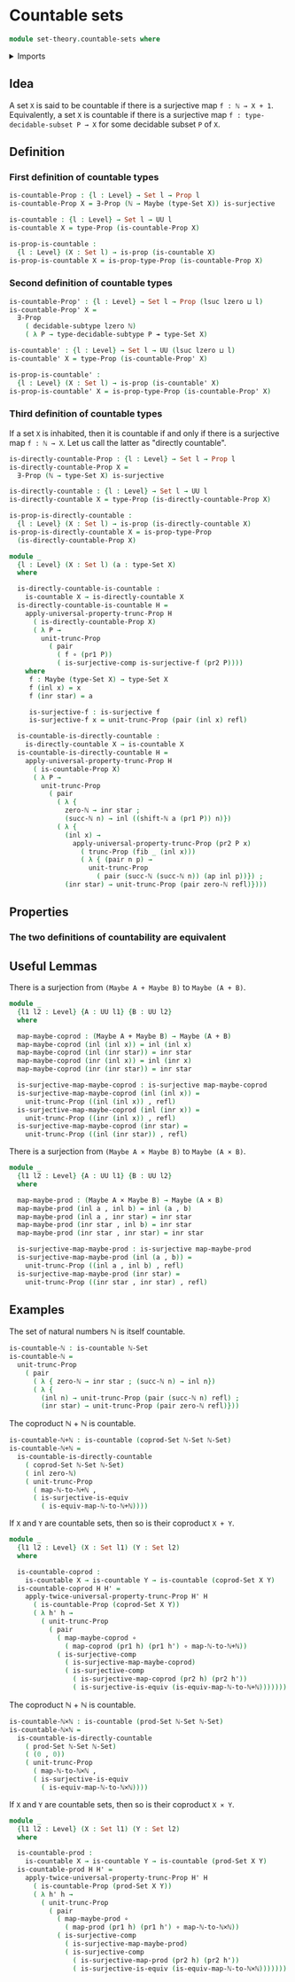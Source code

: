 # Countable sets

```agda
module set-theory.countable-sets where
```

<details><summary>Imports</summary>

```agda
open import elementary-number-theory.natural-numbers

open import foundation.decidable-subtypes
open import foundation.existential-quantification
open import foundation.equality-coproduct-types
open import foundation.functoriality-cartesian-product-types
open import foundation.functoriality-coproduct-types
open import foundation.maybe
open import foundation.propositional-truncations
open import foundation.propositions
open import foundation.sets
open import foundation.shifting-sequences
open import foundation.surjective-maps
open import foundation.type-arithmetic-natural-numbers
open import foundation.unit-type
open import foundation.universe-levels

open import foundation-core.cartesian-product-types
open import foundation-core.coproduct-types
open import foundation-core.dependent-pair-types
open import foundation-core.empty-types
open import foundation-core.equivalences
open import foundation-core.fibers-of-maps
open import foundation-core.functions
open import foundation-core.identity-types
open import foundation-core.negation
```

</details>

## Idea

A set `X` is said to be countable if there is a surjective map `f : ℕ → X + 1`.
Equivalently, a set `X` is countable if there is a surjective map
`f : type-decidable-subset P → X` for some decidable subset `P` of `X`.

## Definition

### First definition of countable types

```agda
is-countable-Prop : {l : Level} → Set l → Prop l
is-countable-Prop X = ∃-Prop (ℕ → Maybe (type-Set X)) is-surjective

is-countable : {l : Level} → Set l → UU l
is-countable X = type-Prop (is-countable-Prop X)

is-prop-is-countable :
  {l : Level} (X : Set l) → is-prop (is-countable X)
is-prop-is-countable X = is-prop-type-Prop (is-countable-Prop X)
```

### Second definition of countable types

```agda
is-countable-Prop' : {l : Level} → Set l → Prop (lsuc lzero ⊔ l)
is-countable-Prop' X =
  ∃-Prop
    ( decidable-subtype lzero ℕ)
    ( λ P → type-decidable-subtype P ↠ type-Set X)

is-countable' : {l : Level} → Set l → UU (lsuc lzero ⊔ l)
is-countable' X = type-Prop (is-countable-Prop' X)

is-prop-is-countable' :
  {l : Level} (X : Set l) → is-prop (is-countable' X)
is-prop-is-countable' X = is-prop-type-Prop (is-countable-Prop' X)
```

### Third definition of countable types

If a set `X` is inhabited, then it is countable if and only if there is a
surjective map `f : ℕ → X`. Let us call the latter as "directly countable".

```agda
is-directly-countable-Prop : {l : Level} → Set l → Prop l
is-directly-countable-Prop X =
  ∃-Prop (ℕ → type-Set X) is-surjective

is-directly-countable : {l : Level} → Set l → UU l
is-directly-countable X = type-Prop (is-directly-countable-Prop X)

is-prop-is-directly-countable :
  {l : Level} (X : Set l) → is-prop (is-directly-countable X)
is-prop-is-directly-countable X = is-prop-type-Prop
  (is-directly-countable-Prop X)

module _
  {l : Level} (X : Set l) (a : type-Set X)
  where

  is-directly-countable-is-countable :
    is-countable X → is-directly-countable X
  is-directly-countable-is-countable H =
    apply-universal-property-trunc-Prop H
      ( is-directly-countable-Prop X)
      ( λ P →
        unit-trunc-Prop
          ( pair
            ( f ∘ (pr1 P))
            ( is-surjective-comp is-surjective-f (pr2 P))))
    where
     f : Maybe (type-Set X) → type-Set X
     f (inl x) = x
     f (inr star) = a

     is-surjective-f : is-surjective f
     is-surjective-f x = unit-trunc-Prop (pair (inl x) refl)

  is-countable-is-directly-countable :
    is-directly-countable X → is-countable X
  is-countable-is-directly-countable H =
    apply-universal-property-trunc-Prop H
      ( is-countable-Prop X)
      ( λ P →
        unit-trunc-Prop
          ( pair
            ( λ {
              zero-ℕ → inr star ;
              (succ-ℕ n) → inl ((shift-ℕ a (pr1 P)) n)})
            ( λ {
              (inl x) →
                apply-universal-property-trunc-Prop (pr2 P x)
                  ( trunc-Prop (fib _ (inl x)))
                  ( λ { (pair n p) →
                    unit-trunc-Prop
                      ( pair (succ-ℕ (succ-ℕ n)) (ap inl p))}) ;
              (inr star) → unit-trunc-Prop (pair zero-ℕ refl)})))
```

## Properties

### The two definitions of countability are equivalent

## Useful Lemmas

There is a surjection from `(Maybe A + Maybe B)` to `Maybe (A + B)`.

```agda
module _
  {l1 l2 : Level} {A : UU l1} {B : UU l2}
  where

  map-maybe-coprod : (Maybe A + Maybe B) → Maybe (A + B)
  map-maybe-coprod (inl (inl x)) = inl (inl x)
  map-maybe-coprod (inl (inr star)) = inr star
  map-maybe-coprod (inr (inl x)) = inl (inr x)
  map-maybe-coprod (inr (inr star)) = inr star

  is-surjective-map-maybe-coprod : is-surjective map-maybe-coprod
  is-surjective-map-maybe-coprod (inl (inl x)) =
    unit-trunc-Prop ((inl (inl x)) , refl)
  is-surjective-map-maybe-coprod (inl (inr x)) =
    unit-trunc-Prop ((inr (inl x)) , refl)
  is-surjective-map-maybe-coprod (inr star) =
    unit-trunc-Prop ((inl (inr star)) , refl)
```

There is a surjection from `(Maybe A × Maybe B)` to `Maybe (A × B)`.

```agda
module _
  {l1 l2 : Level} {A : UU l1} {B : UU l2}
  where

  map-maybe-prod : (Maybe A × Maybe B) → Maybe (A × B)
  map-maybe-prod (inl a , inl b) = inl (a , b)
  map-maybe-prod (inl a , inr star) = inr star
  map-maybe-prod (inr star , inl b) = inr star
  map-maybe-prod (inr star , inr star) = inr star

  is-surjective-map-maybe-prod : is-surjective map-maybe-prod
  is-surjective-map-maybe-prod (inl (a , b)) =
    unit-trunc-Prop ((inl a , inl b) , refl)
  is-surjective-map-maybe-prod (inr star) =
    unit-trunc-Prop ((inr star , inr star) , refl)
```

## Examples

The set of natural numbers ℕ is itself countable.

```agda
is-countable-ℕ : is-countable ℕ-Set
is-countable-ℕ =
  unit-trunc-Prop
    ( pair
      ( λ { zero-ℕ → inr star ; (succ-ℕ n) → inl n})
      ( λ {
        (inl n) → unit-trunc-Prop (pair (succ-ℕ n) refl) ;
        (inr star) → unit-trunc-Prop (pair zero-ℕ refl)}))
```

The coproduct ℕ + ℕ is countable.

```agda
is-countable-ℕ+ℕ : is-countable (coprod-Set ℕ-Set ℕ-Set)
is-countable-ℕ+ℕ =
  is-countable-is-directly-countable
    ( coprod-Set ℕ-Set ℕ-Set)
    ( inl zero-ℕ)
    ( unit-trunc-Prop
      ( map-ℕ-to-ℕ+ℕ ,
      ( is-surjective-is-equiv
        ( is-equiv-map-ℕ-to-ℕ+ℕ))))
```

If `X` and `Y` are countable sets, then so is their coproduct `X + Y`.

```agda
module _
  {l1 l2 : Level} (X : Set l1) (Y : Set l2)
  where

  is-countable-coprod :
    is-countable X → is-countable Y → is-countable (coprod-Set X Y)
  is-countable-coprod H H' =
    apply-twice-universal-property-trunc-Prop H' H
      ( is-countable-Prop (coprod-Set X Y))
      ( λ h' h →
        ( unit-trunc-Prop
          ( pair
            ( map-maybe-coprod ∘
              ( map-coprod (pr1 h) (pr1 h') ∘ map-ℕ-to-ℕ+ℕ))
            ( is-surjective-comp
              ( is-surjective-map-maybe-coprod)
              ( is-surjective-comp
                ( is-surjective-map-coprod (pr2 h) (pr2 h'))
                ( is-surjective-is-equiv (is-equiv-map-ℕ-to-ℕ+ℕ)))))))
```

The coproduct ℕ + ℕ is countable.

```agda
is-countable-ℕ×ℕ : is-countable (prod-Set ℕ-Set ℕ-Set)
is-countable-ℕ×ℕ =
  is-countable-is-directly-countable
    ( prod-Set ℕ-Set ℕ-Set)
    ( (0 , 0))
    ( unit-trunc-Prop
      ( map-ℕ-to-ℕ×ℕ ,
      ( is-surjective-is-equiv
        ( is-equiv-map-ℕ-to-ℕ×ℕ))))
```

If `X` and `Y` are countable sets, then so is their coproduct `X × Y`.

```agda
module _
  {l1 l2 : Level} (X : Set l1) (Y : Set l2)
  where

  is-countable-prod :
    is-countable X → is-countable Y → is-countable (prod-Set X Y)
  is-countable-prod H H' =
    apply-twice-universal-property-trunc-Prop H' H
      ( is-countable-Prop (prod-Set X Y))
      ( λ h' h →
        ( unit-trunc-Prop
          ( pair
            ( map-maybe-prod ∘
              ( map-prod (pr1 h) (pr1 h') ∘ map-ℕ-to-ℕ×ℕ))
            ( is-surjective-comp
              ( is-surjective-map-maybe-prod)
              ( is-surjective-comp
                ( is-surjective-map-prod (pr2 h) (pr2 h'))
                ( is-surjective-is-equiv (is-equiv-map-ℕ-to-ℕ×ℕ)))))))
```
